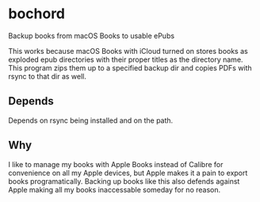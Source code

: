# bochord

Backup books from macOS Books to usable ePubs

This works because macOS Books with iCloud turned on stores books as exploded
epub directories with their proper titles as the directory name. This program
zips them up to a specified backup dir and copies PDFs with rsync to that dir as
well.

## Depends

Depends on rsync being installed and on the path.

## Why

I like to manage my books with Apple Books instead of Calibre for convenience on
all my Apple devices, but Apple makes it a pain to export books programatically.
Backing up books like this also defends against Apple making all my books
inaccessable someday for no reason.
